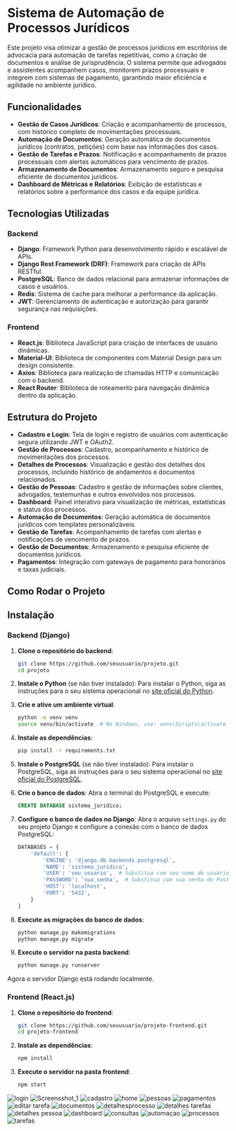 # Sistema de Automação de Processos Jurídicos

Este projeto visa otimizar a gestão de processos jurídicos em escritórios de advocacia para automação de tarefas repetitivas, como a criação de documentos e análise de jurisprudência. O sistema permite que advogados e assistentes acompanhem casos, monitorem prazos processuais e integrem com sistemas de pagamento, garantindo maior eficiência e agilidade no ambiente jurídico.

## Funcionalidades

- **Gestão de Casos Jurídicos**: Criação e acompanhamento de processos, com histórico completo de movimentações processuais.
- **Automação de Documentos**: Geração automática de documentos jurídicos (contratos, petições) com base nas informações dos casos.
- **Gestão de Tarefas e Prazos**: Notificação e acompanhamento de prazos processuais com alertas automáticos para vencimento de prazos.
- **Armazenamento de Documentos**: Armazenamento seguro e pesquisa eficiente de documentos jurídicos.
- **Dashboard de Métricas e Relatórios**: Exibição de estatísticas e relatórios sobre a performance dos casos e da equipe jurídica.

## Tecnologias Utilizadas

### Backend
- **Django**: Framework Python para desenvolvimento rápido e escalável de APIs.
- **Django Rest Framework (DRF)**: Framework para criação de APIs RESTful.
- **PostgreSQL**: Banco de dados relacional para armazenar informações de casos e usuários.
- **Redis**: Sistema de cache para melhorar a performance da aplicação.
- **JWT**: Gerenciamento de autenticação e autorização para garantir segurança nas requisições.

### Frontend
- **React.js**: Biblioteca JavaScript para criação de interfaces de usuário dinâmicas.
- **Material-UI**: Biblioteca de componentes com Material Design para um design consistente.
- **Axios**: Biblioteca para realização de chamadas HTTP e comunicação com o backend.
- **React Router**: Biblioteca de roteamento para navegação dinâmica dentro da aplicação.


## Estrutura do Projeto

- **Cadastro e Login**: Tela de login e registro de usuários com autenticação segura utilizando JWT e OAuth2.
- **Gestão de Processos**: Cadastro, acompanhamento e histórico de movimentações dos processos.
- **Detalhes de Processos**: Visualização e gestão dos detalhes dos processos, incluindo histórico de andamentos e documentos relacionados.
- **Gestão de Pessoas**: Cadastro e gestão de informações sobre clientes, advogados, testemunhas e outros envolvidos nos processos.
- **Dashboard**: Painel interativo para visualização de métricas, estatísticas e status dos processos.
- **Automação de Documentos**: Geração automática de documentos jurídicos com templates personalizáveis.
- **Gestão de Tarefas**: Acompanhamento de tarefas com alertas e notificações de vencimento de prazos.
- **Gestão de Documentos**: Armazenamento e pesquisa eficiente de documentos jurídicos.
- **Pagamentos**: Integração com gateways de pagamento para honorários e taxas judiciais.

## Como Rodar o Projeto


## Instalação

  ### Backend (Django)

  1. **Clone o repositório do backend**:
     ```bash
     git clone https://github.com/seuusuario/projeto.git
     cd projeto
     ```

  2. **Instale o Python** (se não tiver instalado):
     Para instalar o Python, siga as instruções para o seu sistema operacional no [site oficial do Python](https://www.python.org/downloads/).

  3. **Crie e ative um ambiente virtual**:
     ```bash
     python -m venv venv
     source venv/bin/activate  # No Windows, use: venv\Scripts\activate
     ```

  4. **Instale as dependências**:
     ```bash
     pip install -r requirements.txt
     ```

  5. **Instale o PostgreSQL** (se não tiver instalado):
     Para instalar o PostgreSQL, siga as instruções para o seu sistema operacional no [site oficial do PostgreSQL](https://www.postgresql.org/download/).

  6. **Crie o banco de dados**:
     Abra o terminal do PostgreSQL e execute:
     ```sql
     CREATE DATABASE sistema_juridico;
     ```

  7. **Configure o banco de dados no Django**:
     Abra o arquivo `settings.py` do seu projeto Django e configure a conexão com o banco de dados PostgreSQL:
     ```python
     DATABASES = {
         'default': {
             'ENGINE': 'django.db.backends.postgresql',
             'NAME': 'sistema_juridico',
             'USER': 'seu_usuario',  # Substitua com seu nome de usuário do PostgreSQL
             'PASSWORD': 'sua_senha',  # Substitua com sua senha do PostgreSQL
             'HOST': 'localhost',
             'PORT': '5432',
         }
     }
     ```

  8. **Execute as migrações do banco de dados**:
     ```bash
     python manage.py makemigrations
     python manage.py migrate
     ```

  9. **Execute o servidor na pasta backend**:
     ```bash
     python manage.py runserver
     ```

  Agora o servidor Django está rodando localmente.

  ### Frontend (React.js)

  1. **Clone o repositório do frontend**:
     ```bash
     git clone https://github.com/seuusuario/projeto-frontend.git
     cd projeto-frontend
     ```

  2. **Instale as dependências**:
     ```bash
     npm install
     ```

  3. **Execute o servidor na pasta frontend**:
     ```bash
     npm start
     ```
![login](https://github.com/user-attachments/assets/768b4828-65ec-43a0-9d4c-9040c9290f89)
![Screensshot_1](https://github.com/user-attachments/assets/1b9c5fd3-6a7d-4508-b18d-69693fdbfb18)
![cadastro](https://github.com/user-attachments/assets/3a888870-a0b3-4a89-8036-42e58c7880d9)
![home](https://github.com/user-attachments/assets/b53228a8-be12-4344-8673-817d43f36f46)
![pessoas](https://github.com/user-attachments/assets/fd505436-5447-4a91-bb34-15fee072daa4)
![pagamentos](https://github.com/user-attachments/assets/446a39e9-e13f-47c9-a4c1-e153fc1558d5)
![editar tarefa](https://github.com/user-attachments/assets/2b8b7c27-d68e-45d1-b999-a6dfc2d432b2)
![documentos](https://github.com/user-attachments/assets/f268909a-0cab-4bc1-9ed1-2cd38076cdea)
![detalhesprocesso](https://github.com/user-attachments/assets/d9bae4a9-fdb1-46ce-a4af-5c8ea842e0dd)
![detalhes tarefas](https://github.com/user-attachments/assets/5b9279f2-8ab7-4e95-952e-b7943f4a926d)
![detalhes pessoa](https://github.com/user-attachments/assets/cedfd7f7-7067-46f7-a804-c213fa9b7545)
![dashboard](https://github.com/user-attachments/assets/3b82b0f6-daf2-422d-abd6-79e7100a649b)
![consultas](https://github.com/user-attachments/assets/c70b7265-cc15-43bd-b2d3-995d47a0b295)
![automaçao](https://github.com/user-attachments/assets/b5fb3277-eba0-42f2-b852-65c10a6b2cf0)
![processos](https://github.com/user-attachments/assets/757b8ee2-4b88-48d1-8b2e-9567e0faa8b3)
![tarefas](https://github.com/user-attachments/assets/3fdd8b09-fbcf-4750-a958-6685dad88c0e)

